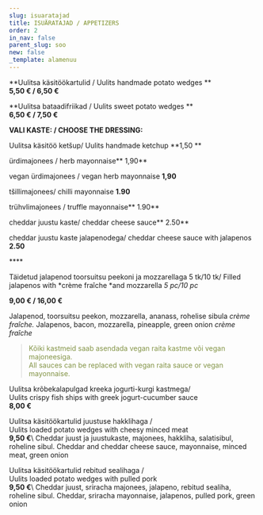 ```yaml
---
slug: isuaratajad
title: ISUÄRATAJAD / APPETIZERS
order: 2
in_nav: false
parent_slug: soo
new: false
_template: alamenuu
---
```


**Uulitsa käsitöökartulid / Uulits handmade potato wedges **\
**5,50 € / 6,50 €**

**Uulitsa bataadifriikad  / Uulits sweet potato wedges **\
**6,50 € / 7,50 €**

**VALI KASTE: / CHOOSE THE DRESSING:**

Uulitsa käsitöö ketšup/ Uulits handmade ketchup  **1,50 **

ürdimajonees / herb mayonnaise** 1,90**

vegan ürdimajonees / vegan herb mayonnaise **1,90**

<span class="spicy"></span>
tšillimajonees/ chilli mayonnaise **1.90**

trühvlimajonees / truffle mayonnaise** 1.90**

cheddar juustu kaste/ cheddar cheese sauce** 2.50**

<span class="spicy"></span>
cheddar juustu kaste jalapenodega/ cheddar cheese sauce with jalapenos **2.50**

****\
</span>


<span class="special"></span> <span class="spicy"></span>  Täidetud jalapenod toorsuitsu peekoni ja mozzarellaga 5 tk/10 tk/ Filled jalapenos with *crème fraîche *and mozzarella *5 pc/10 pc*

**9,00 € / 16,00 €**

<span class="koostis">Jalapenod, toorsuitsu peekon, mozzarella, ananass, rohelise sibula *crème fraîche.* Jalapenos, bacon, mozzarella, pineapple, green onion *crème fraîche*

> <span style="color: #839446;">Kõiki kastmeid saab asendada vegan raita kastme või vegan majoneesiga.\
> All sauces can be replaced with vegan raita sauce or vegan mayonnaise.</span><span class="vege"></span><span class="vegan"></span>

<span class="spicy"></span>Uulitsa krõbekalapulgad kreeka jogurti-kurgi kastmega/\
Uulits crispy fish ships with greek jogurt-cucumber sauce\
**8,00 €**

<span class="special"></span>
Uulitsa käsitöökartulid juustuse hakklihaga /\
Uulits loaded potato wedges with cheesy minced meat\
**9,50 €**\ <span class="koostis">Cheddar juust ja juustukaste, majonees, hakkliha, salatisibul, roheline sibul. Cheddar and cheddar cheese sauce, mayonnaise, minced meat, green onion</span>

<span class="special"></span> <span class="spicy"></span>
Uulitsa käsitöökartulid rebitud sealihaga /\
Uulits loaded potato wedges with pulled pork\
**9,50 €**\ <span class="koostis">Cheddar juust, sriracha majonees, jalapeno, rebitud sealiha, roheline sibul. Cheddar, sriracha mayonnaise, jalapenos, pulled pork, green onion</span>
